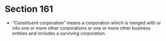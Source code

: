 # Section 161

- “Constituent corporation” means a corporation which is merged with or into one or more other corporations or one or more other business entities and includes a surviving corporation.